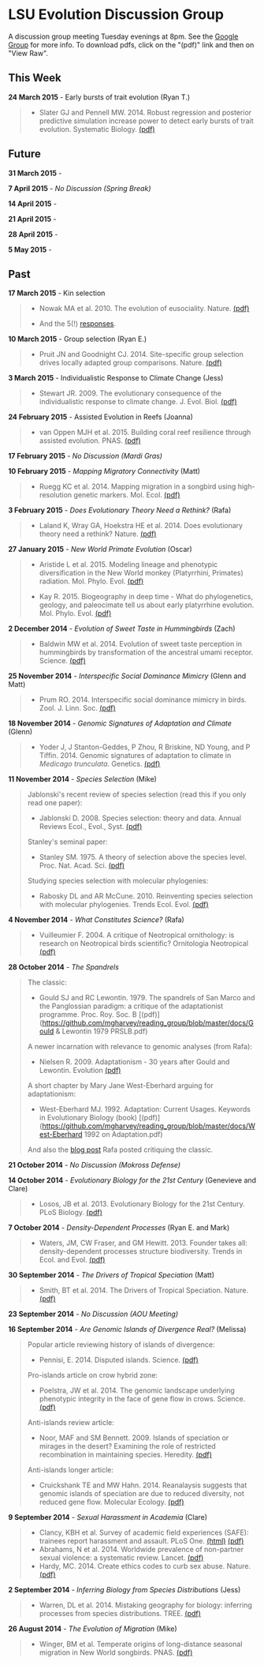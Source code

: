 LSU Evolution Discussion Group
=======

A discussion group meeting Tuesday evenings at 8pm. See the [Google Group](https://groups.google.com/forum/#!forum/lsu-evol-discussion) for more info. To download pdfs, click on the "(pdf)" link and then on "View Raw".

This Week 
-------

**24 March 2015** - Early bursts of trait evolution (Ryan T.)

> - Slater GJ and Pennell MW. 2014. Robust regression and posterior predictive simulation increase power to detect early bursts of trait evolution. Systematic Biology. [(pdf)](https://github.com/mgharvey/reading_group/blob/master/docs/Slater&Pennell2014.pdf)

Future
-------

**31 March 2015** - 

**7 April 2015** - *No Discussion (Spring Break)* 

**14 April 2015** - 

**21 April 2015** - 

**28 April 2015** - 

**5 May 2015** - 

Past
-------

**17 March 2015** - Kin selection

> - Nowak MA et al. 2010. The evolution of eusociality. Nature. [(pdf)](https://github.com/mgharvey/reading_group/blob/master/docs/Nowaketal2010.pdf)
>
> - And the 5(!) [responses](https://github.com/mgharvey/reading_group/blob/master/docs/ResponsesNowak.pdf).

**10 March 2015** - Group selection (Ryan E.)

> - Pruit JN and Goodnight CJ. 2014. Site-specific group selection drives locally adapted group comparisons. Nature. [(pdf)](https://github.com/mgharvey/reading_group/blob/master/docs/Pruitt&Goodnight2014.pdf)

**3 March 2015** - Individualistic Response to Climate Change (Jess)

> - Stewart JR. 2009. The evolutionary consequence of the individualistic response to climate change. J. Evol. Biol. [(pdf)](https://github.com/mgharvey/reading_group/blob/master/docs/Stewart2009.pdf)

**24 February 2015** - Assisted Evolution in Reefs (Joanna)

> - van Oppen MJH et al. 2015. Building coral reef resilience through assisted evolution. PNAS. [(pdf)](https://github.com/mgharvey/reading_group/blob/master/docs/vanOppen2015.pdf)

**17 February 2015** - *No Discussion (Mardi Gras)*

**10 February 2015** - *Mapping Migratory Connectivity* (Matt)

> - Ruegg KC et al. 2014. Mapping migration in a songbird using high-resolution genetic markers. Mol. Ecol. [(pdf)](https://github.com/mgharvey/reading_group/blob/master/docs/Rueggetal2014.pdf)

**3 February 2015** - *Does Evolutionary Theory Need a Rethink?* (Rafa)

> - Laland K, Wray GA, Hoekstra HE et al. 2014. Does evolutionary theory need a rethink? Nature. [(pdf)](https://github.com/mgharvey/reading_group/blob/master/docs/LalandWrayHoekstra2014.pdf)

**27 January 2015** - *New World Primate Evolution* (Oscar)

> - Aristide L et al. 2015. Modeling lineage and phenotypic diversification in the New World monkey (Platyrrhini, Primates) radiation. Mol. Phylo. Evol. [(pdf)](https://github.com/mgharvey/reading_group/blob/master/docs/Aristideetal2015.pdf)
> 
> - Kay R. 2015. Biogeography in deep time - What do phylogenetics, geology, and paleocimate tell us about early platyrrhine evolution. Mol. Phylo. Evol. [(pdf)](https://github.com/mgharvey/reading_group/blob/master/docs/Kay2015.pdf)

**2 December 2014** - *Evolution of Sweet Taste in Hummingbirds* (Zach)

> - Baldwin MW et al. 2014. Evolution of sweet taste perception in hummingbirds by transformation of the ancestral umami receptor. Science. [(pdf)](https://github.com/mgharvey/reading_group/blob/master/docs/Baldwin2014.pdf)

**25 November 2014** - *Interspecific Social Dominance Mimicry* (Glenn and Matt)

> - Prum RO. 2014. Interspecific social dominance mimicry in birds. Zool. J. Linn. Soc. [(pdf)](https://github.com/mgharvey/reading_group/blob/master/docs/Prum2014.pdf)

**18 November 2014** - *Genomic Signatures of Adaptation and Climate* (Glenn)

> - Yoder J, J Stanton-Geddes, P Zhou, R Briskine, ND Young, and P Tiffin. 2014. Genomic signatures of adaptation to climate in *Medicago trunculata*. Genetics. [(pdf)](https://github.com/mgharvey/reading_group/blob/master/docs/Yoder2014.pdf)

**11 November 2014** - *Species Selection* (Mike)

> Jablonski's recent review of species selection (read this if you only read one paper):
> - Jablonski D. 2008. Species selection: theory and data. Annual Reviews Ecol., Evol., Syst. [(pdf)](https://github.com/mgharvey/reading_group/blob/master/docs/Jablonski2008.pdf)
> 
> Stanley's seminal paper:
> - Stanley SM. 1975. A theory of selection above the species level. Proc. Nat. Acad. Sci. [(pdf)](https://github.com/mgharvey/reading_group/blob/master/docs/Stanley1975.pdf)
> 
> Studying species selection with molecular phylogenies:
> - Rabosky DL and AR McCune. 2010. Reinventing species selection with molecular phylogenies. Trends Ecol. Evol. [(pdf)](https://github.com/mgharvey/reading_group/blob/master/docs/RaboskyMcCune2010.pdf)

**4 November 2014** - *What Constitutes Science?* (Rafa)

> - Vuilleumier F. 2004. A critique of Neotropical ornithology: is research on Neotropical birds scientific? Ornitologia Neotropical [(pdf)](https://github.com/mgharvey/reading_group/blob/master/docs/Vuilleumier2004.pdf)

**28 October 2014** - *The Spandrels*

> The classic:
> - Gould SJ and RC Lewontin. 1979. The spandrels of San Marco and the Panglossian paradigm: a critique of the adaptationist programme. Proc. Roy. Soc. B [(pdf)](https://github.com/mgharvey/reading_group/blob/master/docs/Gould & Lewontin 1979 PRSLB.pdf)
> 
> A newer incarnation with relevance to genomic analyses (from Rafa):
> - Nielsen R. 2009. Adaptationism - 30 years after Gould and Lewontin. Evolution [(pdf)](https://github.com/mgharvey/reading_group/blob/master/docs/Nielsen2009.pdf)
> 
> A short chapter by Mary Jane West-Eberhard arguing for adaptationism:
> - West-Eberhard MJ. 1992. Adaptation: Current Usages. Keywords in Evolutionary Biology (book) [(pdf)](https://github.com/mgharvey/reading_group/blob/master/docs/West-Eberhard 1992 on Adaptation.pdf)
> 
> And also the [blog post](http://oikosjournal.wordpress.com/2011/08/26/why-the-spandrels-of-san-marco-isnt-a-good-paper/) Rafa posted critiquing the classic.

**21 October 2014** - *No Discussion (Mokross Defense)*

**14 October 2014** - *Evolutionary Biology for the 21st Century* (Genevieve and Clare)

> - Losos, JB et al. 2013. Evolutionary Biology for the 21st Century. PLoS Biology. [(pdf)](https://github.com/mgharvey/reading_group/blob/master/docs/Losos2013.pdf)

**7 October 2014** - *Density-Dependent Processes* (Ryan E. and Mark)

> - Waters, JM, CW Fraser, and GM Hewitt. 2013. Founder takes all: density-dependent processes structure biodiversity. Trends in Ecol. and Evol. [(pdf)](https://github.com/mgharvey/reading_group/blob/master/docs/Waters2013.pdf)

**30 September 2014** - *The Drivers of Tropical Speciation* (Matt)

> - Smith, BT et al. 2014. The Drivers of Tropical Speciation. Nature. [(pdf)](https://github.com/mgharvey/reading_group/blob/master/docs/Smith2014.pdf)

**23 September 2014** - *No Discussion (AOU Meeting)*

**16 September 2014** - *Are Genomic Islands of Divergence Real?* (Melissa)

> Popular article reviewing history of islands of divergence:
> - Pennisi, E. 2014. Disputed islands. Science. [(pdf)](https://github.com/mgharvey/reading_group/blob/master/docs/Pennisi-Disputed-Islands.pdf)
> 
> Pro-islands article on crow hybrid zone:
> - Poelstra, JW et al. 2014. The genomic landscape underlying phenotypic integrity in the face of gene flow in crows. Science. [(pdf)](https://github.com/mgharvey/reading_group/blob/master/docs/Poelstra-1410-4.pdf)
> 
> Anti-islands review article:
> - Noor, MAF and SM Bennett. 2009. Islands of speciation or mirages in the desert? Examining the role of restricted recombination in maintaining species. Heredity. [(pdf)](https://github.com/mgharvey/reading_group/blob/master/docs/Noor&Bennett.pdf)
> 
> Anti-islands longer article:
> - Cruickshank TE and MW Hahn. 2014. Reanalaysis suggests that genomic islands of speciation are due to reduced diversity, not reduced gene flow. Molecular Ecology. [(pdf)](https://github.com/mgharvey/reading_group/blob/master/docs/Cruickshank&Hahn.pdf)

**9 September 2014** - *Sexual Harassment in Academia* (Clare)

> - Clancy, KBH et al. Survey of academic field experiences (SAFE): trainees report harassment and assault. PLoS One. [(html)](http://www.plosone.org/article/info%3Adoi%2F10.1371%2Fjournal.pone.0102172) [(pdf)](https://github.com/mgharvey/reading_group/blob/master/docs/Clancy_PLOS_2014.pdf)
> - Abrahams, N et al. 2014. Worldwide prevalence of non-partner sexual violence: a systematic review. Lancet. [(pdf)](https://github.com/mgharvey/reading_group/blob/master/docs/Abrahams_Lancet_2014.pdf)
> - Hardy, MC. 2014. Create ethics codes to curb sex abuse. Nature. [(pdf)](https://github.com/mgharvey/reading_group/blob/master/docs/Hardy_Nature_2014.pdf)

**2 September 2014** - *Inferring Biology from Species Distributions* (Jess)

> - Warren, DL et al. 2014. Mistaking geography for biology: inferring processes from species distributions. TREE. [(pdf)](https://github.com/mgharvey/reading_group/blob/master/docs/Warren_Tree_2014.pdf)

**26 August 2014** - *The Evolution of Migration* (Mike)

> - Winger, BM et al. Temperate origins of long-distance seasonal migration in New World songbirds. PNAS. [(pdf)](https://github.com/mgharvey/reading_group/blob/master/docs/Winger_PNAS_2014.pdf)
